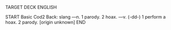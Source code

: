 TARGET DECK
ENGLISH

START
Basic
Cod2
Back: slang —n. 1 parody. 2 hoax. —v. (-dd-) 1 perform a hoax. 2 parody. [origin unknown]
END

